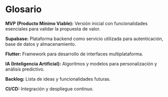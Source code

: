 # Glosario

**MVP (Producto Mínimo Viable):** Versión inicial con funcionalidades esenciales para validar la propuesta de valor.

**Supabase:** Plataforma backend como servicio utilizada para autenticación, base de datos y almacenamiento.

**Flutter:** Framework para desarrollo de interfaces multiplataforma.

**IA (Inteligencia Artificial):** Algoritmos y modelos para personalización y análisis predictivo.

**Backlog:** Lista de ideas y funcionalidades futuras.

**CI/CD:** Integración y despliegue continuo.
